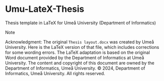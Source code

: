 # Umu-LateX-Thesis
Thesis template in LaTeX for Umeå University (Department of Informatics)


> [!NOTE]
Acknowledgment:
The original `Thesis layout.docx` was created by Umeå University. Here is the LaTeX version of that file, which includes corrections for some wording errors. The LaTeX adaptation is based on the original Word document provided by the Department of Informatics at Umeå University. The content and copyright of this document are owned by the Department of Informatics, Umeå University.
© 2024, Department of Informatics, Umeå University. All rights reserved.

